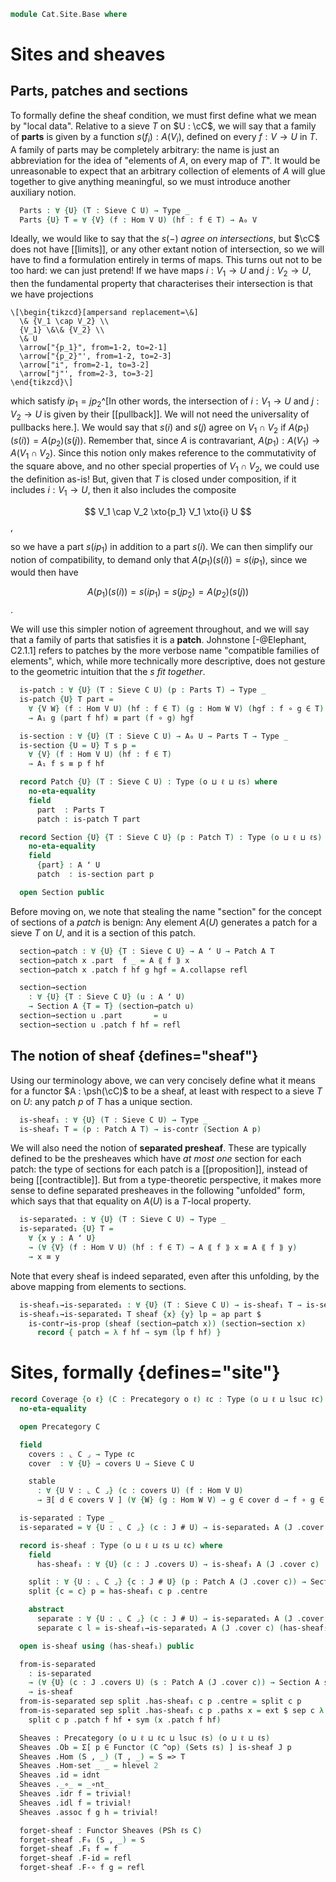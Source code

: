 <!--
```agda
open import Cat.Instances.Functor
open import Cat.Diagram.Sieve
open import Cat.Prelude hiding (glue)

import Cat.Functor.Reasoning.Presheaf as Psh
import Cat.Reasoning as Cat
```
-->

```agda
module Cat.Site.Base where
```

<!--
```agda
private variable
  o ℓ ℓc ℓs : Level
  C : Precategory o ℓ
```
-->

# Sites and sheaves

## Parts, patches and sections

<!--
```agda
-- Defining these notions for "non-functors" first will let us avoid
-- angering the positivity checker when defining sheafifications, see
-- that module for more details.
module pre {o ℓ ℓs} (C : Precategory o ℓ) {A₀ : ⌞ C ⌟ → Type ℓs} (A₁ : ∀ {U V} → C .Precategory.Hom U V → A₀ V → A₀ U) where
  open Precategory C
```
-->

To formally define the sheaf condition, we must first define what we
mean by "local data". Relative to a sieve $T$ on $U : \cC$, we will say
that a family of **parts** is given by a function $s(f_i) : A(V_i)$,
defined on every $f : V \to U$ in $T$. A family of parts may be
completely arbitrary: the name is just an abbreviation for the idea of
"elements of $A$, on every map of $T$". It would be unreasonable to
expect that an arbitrary collection of elements of $A$ will glue
together to give anything meaningful, so we must introduce another
auxiliary notion.

```agda
  Parts : ∀ {U} (T : Sieve C U) → Type _
  Parts {U} T = ∀ {V} (f : Hom V U) (hf : f ∈ T) → A₀ V
```

Ideally, we would like to say that the $s(-)$ *agree on intersections*,
but $\cC$ does not have [[limits]], or any other extant notion of
intersection, so we will have to find a formulation entirely in terms of
maps. This turns out not to be too hard: we can just pretend! If we have
maps $i : V_1 \to U$ and $j : V_2 \to U$, then the fundamental property
that characterises their intersection is that we have projections

~~~{.quiver}
\[\begin{tikzcd}[ampersand replacement=\&]
  \& {V_1 \cap V_2} \\
  {V_1} \&\& {V_2} \\
  \& U
  \arrow["{p_1}", from=1-2, to=2-1]
  \arrow["{p_2}"', from=1-2, to=2-3]
  \arrow["i", from=2-1, to=3-2]
  \arrow["j"', from=2-3, to=3-2]
\end{tikzcd}\]
~~~

which satisfy $ip_1 = jp_2$^[In other words, the intersection of $i :
V_1 \to U$ and $j : V_2 \to U$ is given by their [[pullback]]. We will
not need the universality of pullbacks here.]. We would say that $s(i)$
and $s(j)$ agree on $V_1 \cap V_2$ if $A(p_1)(s(i)) = A(p_2)(s(j))$.
Remember that, since $A$ is contravariant, $A(p_1) : A(V_1) \to A(V_1
\cap V_2)$. Since this notion only makes reference to the commutativity
of the square above, and no other special properties of $V_1 \cap V_2$,
we could use the definition as-is! But, given that $T$ is closed under
composition, if it includes $i : V_1 \to U$, then it also includes the
composite

$$
V_1 \cap V_2 \xto{p_1} V_1 \xto{i} U
$$,

so we have a part $s(ip_1)$ in addition to a part $s(i)$. We can then
simplify our notion of compatibility, to demand only that $A(p_1)(s(i))
= s(ip_1)$, since we would then have

$$
A(p_1)(s(i)) = s(ip_1) = s(jp_2) = A(p_2)(s(j))
$$.

We will use this simpler notion of agreement throughout, and we will say
that a family of parts that satisfies it is a **patch**. Johnstone
[-@Elephant, C2.1.1] refers to patches by the more verbose name
"compatible families of elements", which, while more technically more
descriptive, does not gesture to the geometric intuition that the $s$
*fit together*.

```agda
  is-patch : ∀ {U} (T : Sieve C U) (p : Parts T) → Type _
  is-patch {U} T part =
    ∀ {V W} (f : Hom V U) (hf : f ∈ T) (g : Hom W V) (hgf : f ∘ g ∈ T)
    → A₁ g (part f hf) ≡ part (f ∘ g) hgf
```

```agda
  is-section : ∀ {U} (T : Sieve C U) → A₀ U → Parts T → Type _
  is-section {U = U} T s p =
    ∀ {V} (f : Hom V U) (hf : f ∈ T)
    → A₁ f s ≡ p f hf
```

<!--
```agda
module _ {o ℓ ℓs} {C : Precategory o ℓ} (A : Functor (C ^op) (Sets ℓs)) where
  open Precategory C
  private module A = Psh A
  open pre C A.₁ hiding (is-section)
```
-->

```agda
  record Patch {U} (T : Sieve C U) : Type (o ⊔ ℓ ⊔ ℓs) where
    no-eta-equality
    field
      part  : Parts T
      patch : is-patch T part
```

<!--
```agda
    abstract
      app : ∀ {V} {f g : Hom V U} {hf hg} → f ≡ g → part f hf ≡ part g hg
      app p = ap₂ part p prop!

      compatible
        : ∀ {V W X} {i : Hom W U} {j : Hom X U} (g : Hom V W) (h : Hom V X)
        → {is : i ∈ T} {js : j ∈ T}
        → i ∘ g ≡ j ∘ h
        → A ⟪ g ⟫ part i is ≡ A ⟪ h ⟫ part j js
      compatible {i = i} {j} g h {is} {js} p =
        A ⟪ g ⟫ part i is ≡⟨ patch i _ g (T .closed is g) ⟩
        part (i ∘ g) _    ≡⟨ app p ⟩
        part (j ∘ h) _    ≡⟨ sym (patch j _ h (T .closed js h)) ⟩
        A ⟪ h ⟫ part j js ∎

  open Patch public

  is-section : ∀ {U} {T : Sieve C U} → A ʻ U → Patch T → Type _
  is-section {T = T} p x = pre.is-section C A.₁ T p (x .part)
```
-->

```agda
  record Section {U} {T : Sieve C U} (p : Patch T) : Type (o ⊔ ℓ ⊔ ℓs) where
    no-eta-equality
    field
      {part} : A ʻ U
      patch  : is-section part p

  open Section public
```

<!--
```agda
module _ {o ℓ ℓs} {C : Precategory o ℓ} {A : Functor (C ^op) (Sets ℓs)} where
  open Cat C
  private module A = Psh A
  open pre C A.₁ hiding (is-section) public

  Extensional-Patch
    : ∀ {U ℓr} {S : Sieve C U} ⦃ _ : Extensional (Parts S) ℓr ⦄
    → Extensional (Patch A S) ℓr
  Extensional-Patch ⦃ e ⦄ .Pathᵉ x y = e .Pathᵉ (x .part) (y .part)
  Extensional-Patch ⦃ e ⦄ .reflᵉ x = e .reflᵉ (x .part)
  Extensional-Patch ⦃ e ⦄ .idsᵉ .to-path p i .part = e .idsᵉ .to-path p i
  Extensional-Patch ⦃ e ⦄ .idsᵉ .to-path {x} {y} p i .patch {W = W} f hf g hgf =
    is-prop→pathp (λ i → A.₀ W .is-tr (A.₁ g (e .idsᵉ .to-path p i _ hf)) (e .idsᵉ .to-path p i _ hgf))
      (x .patch f hf g hgf) (y .patch f hf g hgf) i
  Extensional-Patch ⦃ e ⦄ .idsᵉ .to-path-over p = is-prop→pathp (λ i → Pathᵉ-is-hlevel 1 e hlevel!) _ _

  Extensional-Section
    : ∀ {U ℓr} {S : Sieve C U} {p : Patch A S} ⦃ _ : Extensional (A ʻ U) ℓr ⦄
    → Extensional (Section A p) ℓr
  Extensional-Section ⦃ e ⦄ .Pathᵉ x y = e .Pathᵉ (x .part) (y .part)
  Extensional-Section ⦃ e ⦄ .reflᵉ x = e .reflᵉ (x .part)
  Extensional-Section ⦃ e ⦄ .idsᵉ .to-path p i .part = e .idsᵉ .to-path p i
  Extensional-Section {p = p} ⦃ e ⦄ .idsᵉ .to-path {a} {b} q i .patch {V} f hf =
    is-prop→pathp (λ i → A.₀ V .is-tr (A.₁ f (e .idsᵉ .to-path q i)) (p .part f hf))
      (a .patch f hf) (b .patch f hf) i
  Extensional-Section ⦃ e ⦄ .idsᵉ .to-path-over p = is-prop→pathp (λ i → Pathᵉ-is-hlevel 1 e (A.₀ _ .is-tr)) _ _

  instance
    extensionality-section : ∀ {U} {S : Sieve C U} {p : Patch A S} → Extensionality (Section A p)
    extensionality-section = record { lemma = quote Extensional-Section }

    extensionality-patch : ∀ {U} {S : Sieve C U} → Extensionality (Patch A S)
    extensionality-patch = record { lemma = quote Extensional-Patch }

  subset→patch
    : ∀ {U} {S S' : Sieve C U}
    → (∀ {V} (f : Hom V U) → f ∈ S' → f ∈ S)
    → Patch A S
    → Patch A S'
  subset→patch incl p .part f hf = p .part f (incl f hf)
  subset→patch incl p .patch f hf g hgf = p .patch f _ g _

  pullback-patch : ∀ {U V} {S : Sieve C U} (f : Hom V U) → Patch A S → Patch A (pullback f S)
  pullback-patch {S = S} f s .part g p = s .part (f ∘ g) p
  pullback-patch {S = S} f s .patch g h hfg hfgh =
      s .patch (f ∘ g) h hfg (S .closed h hfg)
    ∙ app s (pullr refl)
```
-->

Before moving on, we note that stealing the name "section" for the
concept of sections of a *patch* is benign: Any element $A(U)$ generates
a patch for a sieve $T$ on $U$, and it is a section of this patch.

```agda
  section→patch : ∀ {U} {T : Sieve C U} → A ʻ U → Patch A T
  section→patch x .part  f _ = A ⟪ f ⟫ x
  section→patch x .patch f hf g hgf = A.collapse refl

  section→section
    : ∀ {U} {T : Sieve C U} (u : A ʻ U)
    → Section A {T = T} (section→patch u)
  section→section u .part       = u
  section→section u .patch f hf = refl
```

## The notion of sheaf {defines="sheaf"}

Using our terminology above, we can very concisely define what it means
for a functor $A : \psh(\cC)$ to be a sheaf, at least with respect to a
sieve $T$ on $U$: any patch $p$ of $T$ has a unique section.

<!--
```agda
module _ {o ℓ ℓs} {C : Precategory o ℓ} (A : Functor (C ^op) (Sets ℓs)) where
  open Precategory C
```
-->

```agda
  is-sheaf₁ : ∀ {U} (T : Sieve C U) → Type _
  is-sheaf₁ T = (p : Patch A T) → is-contr (Section A p)
```

We will also need the notion of **separated presheaf**. These are
typically defined to be the presheaves which have *at most one* section
for each patch: the type of sections for each patch is a
[[proposition]], instead of being [[contractible]]. But from a
type-theoretic perspective, it makes more sense to define separated
presheaves in the following "unfolded" form, which says that that
equality on $A(U)$ is a $T$-local property.

```agda
  is-separated₁ : ∀ {U} (T : Sieve C U) → Type _
  is-separated₁ {U} T =
    ∀ {x y : A ʻ U}
    → (∀ {V} (f : Hom V U) (hf : f ∈ T) → A ⟪ f ⟫ x ≡ A ⟪ f ⟫ y)
    → x ≡ y
```

Note that every sheaf is indeed separated, even after this unfolding, by
the above mapping from elements to sections.

```agda
  is-sheaf₁→is-separated₁ : ∀ {U} (T : Sieve C U) → is-sheaf₁ T → is-separated₁ T
  is-sheaf₁→is-separated₁ T sheaf {x} {y} lp = ap part $
    is-contr→is-prop (sheaf (section→patch x)) (section→section x)
      record { patch = λ f hf → sym (lp f hf) }
```

# Sites, formally {defines="site"}

```agda
record Coverage {o ℓ} (C : Precategory o ℓ) ℓc : Type (o ⊔ ℓ ⊔ lsuc ℓc) where
  no-eta-equality

  open Precategory C

  field
    covers : ⌞ C ⌟ → Type ℓc
    cover  : ∀ {U} → covers U → Sieve C U

    stable
      : ∀ {U V : ⌞ C ⌟} (c : covers U) (f : Hom V U)
      → ∃[ d ∈ covers V ] (∀ {W} (g : Hom W V) → g ∈ cover d → f ∘ g ∈ cover c)
```

<!--
```agda
open Coverage public

instance
  Funlike-Coverage : Funlike (Coverage C ℓc) ⌞ C ⌟ (λ _ → Type ℓc)
  Funlike-Coverage = record { _#_ = λ C U → C .covers U }

  Membership-Coverage : ∀ {U} → Membership (Coverage C ℓc) (Sieve C U) _
  Membership-Coverage = record { _∈_ = λ C S → fibre (C .cover) S }
```
-->

<!--
```agda
module _ {o ℓ ℓc ℓs} {C : Precategory o ℓ} (J : Coverage C ℓc) (A : Functor (C ^op) (Sets ℓs)) where
```
-->

```agda
  is-separated : Type _
  is-separated = ∀ {U : ⌞ C ⌟} (c : J # U) → is-separated₁ A (J .cover c)

  record is-sheaf : Type (o ⊔ ℓ ⊔ ℓs ⊔ ℓc) where
    field
      has-sheaf₁ : ∀ {U} (c : J .covers U) → is-sheaf₁ A (J .cover c)

    split : ∀ {U : ⌞ C ⌟} {c : J # U} (p : Patch A (J .cover c)) → Section A p
    split {c = c} p = has-sheaf₁ c p .centre

    abstract
      separate : ∀ {U : ⌞ C ⌟} (c : J # U) → is-separated₁ A (J .cover c)
      separate c l = is-sheaf₁→is-separated₁ A (J .cover c) (has-sheaf₁ c) l

  open is-sheaf using (has-sheaf₁) public

  from-is-separated
    : is-separated
    → (∀ {U} (c : J .covers U) (s : Patch A (J .cover c)) → Section A s)
    → is-sheaf
  from-is-separated sep split .has-sheaf₁ c p .centre = split c p
  from-is-separated sep split .has-sheaf₁ c p .paths x = ext $ sep c λ f hf →
    split c p .patch f hf ∙ sym (x .patch f hf)
```

<!--
```agda
module _ {o ℓ ℓc ℓp} {C : Precategory o ℓ} {J : Coverage C ℓc} {A : Functor (C ^op) (Sets ℓp)} where
  private unquoteDecl eqv = declare-record-iso eqv (quote is-sheaf)
  instance
    H-Level-is-sheaf : ∀ {n} → H-Level (is-sheaf J A) (suc n)
    H-Level-is-sheaf = prop-instance $ Iso→is-hlevel 1 eqv hlevel!
```
-->

<!--
```agda
module _ {o ℓ ℓc} {C : Precategory o ℓ} (J : Coverage C ℓc) ℓs where
  open Precategory
  open Functor
```
-->

```agda
  Sheaves : Precategory (o ⊔ ℓ ⊔ ℓc ⊔ lsuc ℓs) (o ⊔ ℓ ⊔ ℓs)
  Sheaves .Ob = Σ[ p ∈ Functor (C ^op) (Sets ℓs) ] is-sheaf J p
  Sheaves .Hom (S , _) (T , _) = S => T
  Sheaves .Hom-set _ _ = hlevel 2
  Sheaves .id = idnt
  Sheaves ._∘_ = _∘nt_
  Sheaves .idr f = trivial!
  Sheaves .idl f = trivial!
  Sheaves .assoc f g h = trivial!

  forget-sheaf : Functor Sheaves (PSh ℓs C)
  forget-sheaf .F₀ (S , _) = S
  forget-sheaf .F₁ f = f
  forget-sheaf .F-id = refl
  forget-sheaf .F-∘ f g = refl
```
